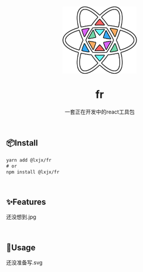 <p align="center">
    <img src="./public/logo.png" width="200" align="center" />
</p>

<h1 align="center">fr</h1>
<p align="center">一套正在开发中的react工具包</p>

<br>

## 📦Install
```shell
yarn add @lxjx/fr
# or
npm install @lxjx/fr
```

<br>

## ✨Features
还没想到.jpg


<br>

## 🍭Usage
还没准备写.svg
